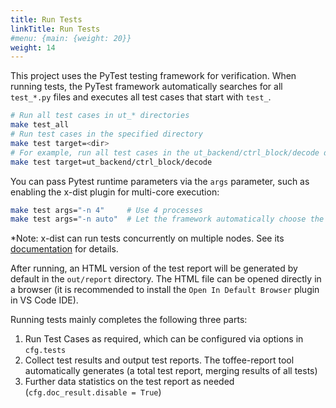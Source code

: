 ```yaml
---
title: Run Tests
linkTitle: Run Tests
#menu: {main: {weight: 20}}
weight: 14
---
```


This project uses the PyTest testing framework for verification. When running tests, the PyTest framework automatically searches for all `test_*.py` files and executes all test cases that start with `test_`.

```bash
# Run all test cases in ut_* directories
make test_all
# Run test cases in the specified directory
make test target=<dir>
# For example, run all test cases in the ut_backend/ctrl_block/decode directory
make test target=ut_backend/ctrl_block/decode
```

You can pass Pytest runtime parameters via the `args` parameter, such as enabling the x-dist plugin for multi-core execution:

```bash
make test args="-n 4"     # Use 4 processes
make test args="-n auto"  # Let the framework automatically choose the number of processes
```

*Note: x-dist can run tests concurrently on multiple nodes. See its [documentation](https://pytest-xdist.readthedocs.io/en/stable/remote.html) for details.

After running, an HTML version of the test report will be generated by default in the `out/report` directory. The HTML file can be opened directly in a browser (it is recommended to install the `Open In Default Browser` plugin in VS Code IDE).

Running tests mainly completes the following three parts:

1. Run Test Cases as required, which can be configured via options in `cfg.tests`
1. Collect test results and output test reports. The toffee-report tool automatically generates (a total test report, merging results of all tests)
1. Further data statistics on the test report as needed (`cfg.doc_result.disable = True`)
